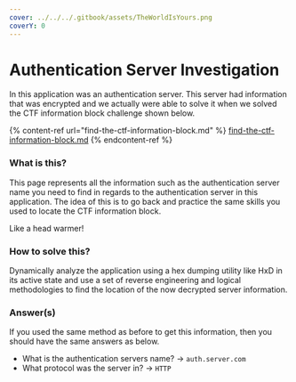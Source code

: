 ```yaml
---
cover: ../../../.gitbook/assets/TheWorldIsYours.png
coverY: 0
---
```


# Authentication Server Investigation

In this application was an authentication server. This server had information that was encrypted and we actually were able to solve it when we solved the CTF information block challenge shown below.

{% content-ref url="find-the-ctf-information-block.md" %}
[find-the-ctf-information-block.md](find-the-ctf-information-block.md)
{% endcontent-ref %}

### What is this?

This page represents all the information such as the authentication server name you need to find in regards to the authentication server in this application. The idea of this is to go back and practice the same skills you used to locate the CTF information block.

Like a head warmer!

### How to solve this?

Dynamically analyze the application using a hex dumping utility like HxD in its active state and use a set of reverse engineering and logical methodologies to find the location of the now decrypted server information.&#x20;

### Answer(s)

If you used the same method as before to get this information, then you should have the same answers as below.

* What is the authentication servers name? -> `auth.server.com`
* What protocol was the server in? -> `HTTP`&#x20;

